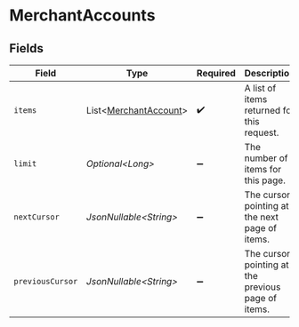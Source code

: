 # MerchantAccounts


## Fields

| Field                                                                | Type                                                                 | Required                                                             | Description                                                          | Example                                                              |
| -------------------------------------------------------------------- | -------------------------------------------------------------------- | -------------------------------------------------------------------- | -------------------------------------------------------------------- | -------------------------------------------------------------------- |
| `items`                                                              | List\<[MerchantAccount](../../models/components/MerchantAccount.md)> | :heavy_check_mark:                                                   | A list of items returned for this request.                           |                                                                      |
| `limit`                                                              | *Optional\<Long>*                                                    | :heavy_minus_sign:                                                   | The number of items for this page.                                   | 20                                                                   |
| `nextCursor`                                                         | *JsonNullable\<String>*                                              | :heavy_minus_sign:                                                   | The cursor pointing at the next page of items.                       | ZXhhbXBsZTE                                                          |
| `previousCursor`                                                     | *JsonNullable\<String>*                                              | :heavy_minus_sign:                                                   | The cursor pointing at the previous page of items.                   | Xkjss7asS                                                            |